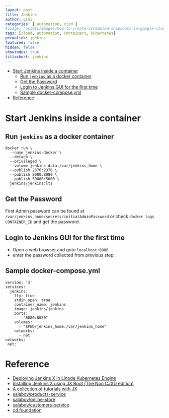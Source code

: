 ```yaml
---
layout: post
title: Jenkins
author: gini
categories: [ automation, cicd ]
#image: "assets/images/how-to-create-scheduled-snapshots-in-google-cloud-platform.PNG"
tags: [cloud, automation, containers, kubernetes]
permalink: jenkins
featured: false
hidden: false
showindex: true
titleshort: jenkins
---
```


- [Start Jenkins inside a container](#start-jenkins-inside-a-container)
  - [Run `jenkins` as a docker container](#run-jenkins-as-a-docker-container)
  - [Get the Password](#get-the-password)
  - [Login to Jenkins GUI for the first time](#login-to-jenkins-gui-for-the-first-time)
  - [Sample docker-compose.yml](#sample-docker-composeyml)
- [Reference](#reference)

# Start Jenkins inside a container

## Run `jenkins` as a docker container

```
docker run \
  --name jenkins-docker \
  --detach \
  --privileged \
  --volume jenkins-data:/var/jenkins_home \
  --publish 2376:2376 \
  --publish 8080:8080 \
  --publish 50000:5000 \
  jenkins/jenkins:lts
```  

## Get the Password

First Admin password can be found at `/var/jenkins_home/secrets/initialAdminPassword`
or 
check `docker logs CONTAINER_ID` and get the password.   

## Login to Jenkins GUI for the first time 

- Open a web browser and goto `localhost:8080`
- enter the password collected from previous step.


## Sample docker-compose.yml

```
version: '3'
services:
  jenkins:
    tty: true
    stdin_open: true
    container_name: jenkins
    image: jenkins/jenkins
    ports:
      - "8080:8080"
    volumes:
      - "$PWD/jenkins_home:/var/jenkins_home"
    networks:
      - net
networks:
 net:
```

# Reference

- [Deploying Jenkins X in Linode Kubernetes Engine](https://www.linode.com/docs/kubernetes/how-to-deploy-jenkins-x-in-linode-kubernetes-engine/)
- [Installing Jenkins X using JX Boot (The Non CJXD edition)](http://sharepointoscar.com/2020-01-10-Installing-Jenkins-X/)
- [A collection of tutorials with JX](https://github.com/jenkins-x/jx-tutorial)
- [salaboy/products-service](https://github.com/salaboy/products-service)
- [salaboy/online-store](https://github.com/salaboy/online-store)
- [salaboy/customers-service](https://github.com/salaboy/customers-service)
- [cd.foundation](https://cd.foundation/)